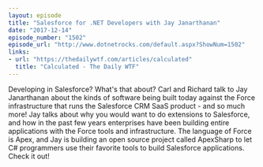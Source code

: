 ```yaml
---
layout: episode
title: "Salesforce for .NET Developers with Jay Janarthanan"
date: "2017-12-14"
episode_number: "1502"
episode_url: "http://www.dotnetrocks.com/default.aspx?ShowNum=1502"
links:
- url: "https://thedailywtf.com/articles/calculated"
  title: "Calculated - The Daily WTF"
---
```


Developing in Salesforce? What's that about? Carl and Richard talk to Jay Janarthanan about the kinds of software being built today against the Force infrastructure that runs the Salesforce CRM SaaS product - and so much more! Jay talks about why you would want to do extensions to Salesforce, and how in the past few years enterprises have been building entire applications with the Force tools and infrastructure. The language of Force is Apex, and Jay is building an open source project called ApexSharp to let C# programmers use their favorite tools to build Salesforce applications. Check it out!
